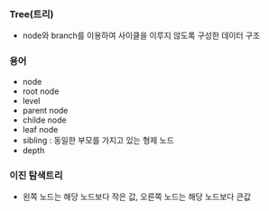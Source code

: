 ### Tree(트리)
- node와 branch를 이용하여 사이클을 이루지 않도록 구성한 데이터 구조


### 용어
- node
- root node
- level
- parent node
- childe node
- leaf node
- sibling : 동일한 부모를 가지고 있는 형제 노드
- depth


### 이진 탐색트리
- 왼쪽 노드는 해당 노드보다 작은 값, 오른쪽 노드는 해당 노드보다 큰값
